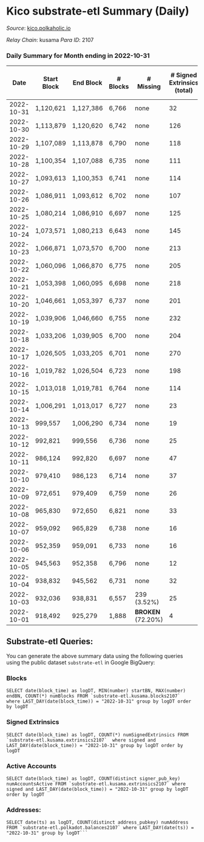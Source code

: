 # Kico substrate-etl Summary (Daily)

_Source_: [kico.polkaholic.io](https://kico.polkaholic.io)

*Relay Chain*: kusama
*Para ID*: 2107



### Daily Summary for Month ending in 2022-10-31


| Date | Start Block | End Block | # Blocks | # Missing | # Signed Extrinsics (total) | # Active Accounts | # Addresses with Balances | # Events | # Transfers | # XCM Transfers In | # XCM Transfers Out |
| ---- | ----------- | --------- | -------- | --------- | --------------------------- | ----------------- | ------------------------- | -------- | ----------- | ------------------ | ------------------- |
| 2022-10-31 | 1,120,621 | 1,127,386 | 6,766 | none  | 32 | 9 |  | 47,556 | 31  |   |   |
| 2022-10-30 | 1,113,879 | 1,120,620 | 6,742 | none  | 126 | 11 |  | 47,808 | 44  | 1 ($256.34) | 2 ($260.00) |
| 2022-10-29 | 1,107,089 | 1,113,878 | 6,790 | none  | 118 | 9 |  | 48,075 | 33  |   |   |
| 2022-10-28 | 1,100,354 | 1,107,088 | 6,735 | none  | 111 | 6 |  | 47,635 | 20  |   |   |
| 2022-10-27 | 1,093,613 | 1,100,353 | 6,741 | none  | 114 | 11 |  | 47,712 | 26  | 2 ($897.16) | 2 ($215.92) |
| 2022-10-26 | 1,086,911 | 1,093,612 | 6,702 | none  | 107 | 6 |  | 47,388 | 15  |   |   |
| 2022-10-25 | 1,080,214 | 1,086,910 | 6,697 | none  | 125 | 12 |  | 47,438 | 38  |   |   |
| 2022-10-24 | 1,073,571 | 1,080,213 | 6,643 | none  | 145 | 15 |  | 47,243 | 60  | 2 ($692.28) | 7 ($1,670.15) |
| 2022-10-23 | 1,066,871 | 1,073,570 | 6,700 | none  | 213 | 11 |  | 47,812 | 29  |   | 1 ($169.35) |
| 2022-10-22 | 1,060,096 | 1,066,870 | 6,775 | none  | 205 | 9 |  | 48,306 | 22  | 1 ($361.52) | 1 ($392.75) |
| 2022-10-21 | 1,053,398 | 1,060,095 | 6,698 | none  | 218 | 11 |  | 47,864 | 37  | 2 ($419.34) | 1 ($434.43) |
| 2022-10-20 | 1,046,661 | 1,053,397 | 6,737 | none  | 201 | 11 |  | 48,003 | 16  |   |   |
| 2022-10-19 | 1,039,906 | 1,046,660 | 6,755 | none  | 232 | 17 |  | 48,364 | 64  |   | 2 ($75.69) |
| 2022-10-18 | 1,033,206 | 1,039,905 | 6,700 | none  | 204 | 8 |  | 47,784 | 24  |   |   |
| 2022-10-17 | 1,026,505 | 1,033,205 | 6,701 | none  | 270 | 14 |  | 48,092 | 42  |   | 2 ($872.11) |
| 2022-10-16 | 1,019,782 | 1,026,504 | 6,723 | none  | 198 | 7 |  | 47,884 | 10  | 2 ($468.89) |   |
| 2022-10-15 | 1,013,018 | 1,019,781 | 6,764 | none  | 114 | 13 |  | 47,903 | 37  |   | 2 ($68.85) |
| 2022-10-14 | 1,006,291 | 1,013,017 | 6,727 | none  | 23 | 8 |  | 47,240 | 29  |   |   |
| 2022-10-13 | 999,557 | 1,006,290 | 6,734 | none  | 19 | 7 |  | 47,267 | 19  | 1 ($327.57) | 4 ($718.03) |
| 2022-10-12 | 992,821 | 999,556 | 6,736 | none  | 25 | 8 |  | 47,327 | 31  |   |   |
| 2022-10-11 | 986,124 | 992,820 | 6,697 | none  | 47 | 20 |  | 47,142 | 48  |   | 3 ($2,561.21) |
| 2022-10-10 | 979,410 | 986,123 | 6,714 | none  | 37 | 8 |  | 47,186 | 28  |   | 2 ($170.99) |
| 2022-10-09 | 972,651 | 979,409 | 6,759 | none  | 26 | 8 |  | 47,512 | 37  |   |   |
| 2022-10-08 | 965,830 | 972,650 | 6,821 | none  | 33 | 10 |  | 47,990 | 45  |   |   |
| 2022-10-07 | 959,092 | 965,829 | 6,738 | none  | 16 | 7 |  | 47,265 | 15  |   |   |
| 2022-10-06 | 952,359 | 959,091 | 6,733 | none  | 16 | 6 |  | 47,254 | 21  |   |   |
| 2022-10-05 | 945,563 | 952,358 | 6,796 | none  | 12 | 7 |  | 47,651 | 11  |   |   |
| 2022-10-04 | 938,832 | 945,562 | 6,731 | none  | 32 | 9 |  | 47,361 | 47  |   |   |
| 2022-10-03 | 932,036 | 938,831 | 6,557 | 239 (3.52%) | 25 | 8 |  | 46,069 | 35  |   |   |
| 2022-10-01 | 918,492 | 925,279 | 1,888 |  **BROKEN** (72.20%) | 4 | 1 |  | 13,228 | 6  |   |   |

## Substrate-etl Queries:
You can generate the above summary data using the following queries using the public dataset `substrate-etl` in Google BigQuery:


### Blocks
```
SELECT date(block_time) as logDT, MIN(number) startBN, MAX(number) endBN, COUNT(*) numBlocks FROM `substrate-etl.kusama.blocks2107`  where LAST_DAY(date(block_time)) = "2022-10-31" group by logDT order by logDT
```


### Signed Extrinsics
```
SELECT date(block_time) as logDT, COUNT(*) numSignedExtrinsics FROM `substrate-etl.kusama.extrinsics2107`  where signed and LAST_DAY(date(block_time)) = "2022-10-31" group by logDT order by logDT
```


### Active Accounts
```
SELECT date(block_time) as logDT, COUNT(distinct signer_pub_key) numAccountsActive FROM `substrate-etl.kusama.extrinsics2107` where signed and LAST_DAY(date(block_time)) = "2022-10-31" group by logDT order by logDT
```


### Addresses:
```
SELECT date(ts) as logDT, COUNT(distinct address_pubkey) numAddress FROM `substrate-etl.polkadot.balances2107` where LAST_DAY(date(ts)) = "2022-10-31" group by logDT```

